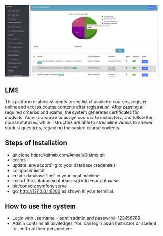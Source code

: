 <img src="public/images/readme.png" >
 

## LMS
This platform enables students to see list of available courses, register online and access course contents after registration. After passing all required criterias and exams, the system generates certificates for students. Admins are able to assign courses to instructors, and follow the course statuses. while instructors are able to streamline videos to answer student questions, regarding the posted course contents. 

## Steps of Installation

- git clone https://github.com/AmsaluGit/lms.git
- cd lms
- update .env according to your database credentials
- composer install
- create database 'lms' in your local machine.
- import the database/database.sql into your database
- bin/console symfony serve
- got http://127.0.0.1:8000 as shown in your terminal.

## How to use the system
- Login with username = admin.admin and password=123456789
- Admin contains all priviledges. You can login as an Instructor or student to see from their perspectives.

